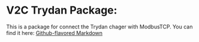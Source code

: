 # V2C Trydan Package:

This is a package for connect the Trydan chager with ModbusTCP. You can find it here:
[Github-flavored Markdown](https://pypi.org/project/v2ctrydan/)
